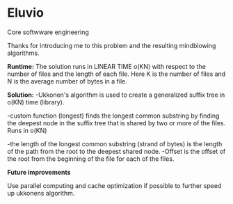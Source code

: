 # Eluvio
Core softwware engineering

Thanks for introducing me to this problem and the resulting mindblowing algorithms.

**Runtime:**
The solution runs in LINEAR TIME o(KN) with respect to the number of files and the length of each file. Here K is the number of files and N is the average number 
of bytes in a file.

**Solution:**
-Ukkonen's algorithm is used to create a generalized suffix tree in o(KN) time (library).

-custom function (longest) finds the longest common substring by finding the deepest node in the suffix tree that is shared by two or more of the files. Runs in o(KN)

  -the length of the longest common substring (strand of bytes) is the length of the path from the root to the deepest shared node.
  -Offset is the offset of the root from the beginning of the file for each of the files.
 
**Future improvements**

Use parallel computing and cache optimization if possible to further speed up ukkonens algorithm.
